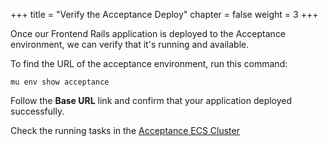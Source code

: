 +++
title = "Verify the Acceptance Deploy"
chapter = false
weight = 3
+++

Once our Frontend Rails application is deployed to the Acceptance
environment, we can verify that it's running and available.

To find the URL of the acceptance environment, run this command:

```
mu env show acceptance
```

Follow the **Base URL** link and confirm that your application
deployed successfully.

Check the running tasks in the [Acceptance ECS Cluster](https://console.aws.amazon.com/ecs/home?region=us-east-1#/clusters/mu-environment-acceptance/tasks)
